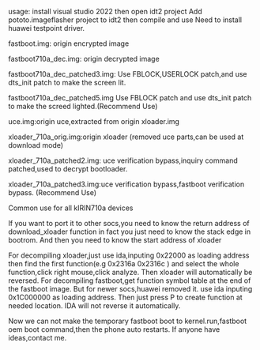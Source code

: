 usage:
install visual studio 2022
then open idt2 project
Add pototo.imageflasher project to idt2
then compile and use
Need to install huawei testpoint driver.

fastboot.img: origin encrypted image 

fastboot710a_dec.img: origin decrypted image 

fastboot710a_dec_patched3.img: Use FBLOCK,USERLOCK patch,and use dts_init patch to make the screen lit. 

fastboot710a_dec_patched5.img Use FBLOCK patch and use dts_init patch to make the screed lighted.(Recommend Use)

uce.img:origin uce,extracted from origin xloader.img 

xloader_710a_orig.img:origin xloader (removed uce parts,can be used at download mode)

xloader_710a_patched2.img: uce verification bypass,inquiry command patched,used to decrypt bootloader.  

xloader_710a_patched3.img:uce verification bypass,fastboot verification bypass. (Recommend Use)

Common use for all kIRIN710a devices

If you want to port it to other socs,you need to know the return address of download_xloader function
  in fact you just need to know the stack edge in bootrom.
And then you need to know the start address of xloader

For decompiling xloader,just use ida,inputing 0x22000  as loading address
then find the first function(e.g 0x2316a 0x2316c ) and select the whole function,click right mouse,click analyze.
  Then xloader will automatically be reversed.
For decompiling fastboot,get function symbol table at the end  of the fastboot image.
But for newer socs,huawei removed it.
use ida inputing 0x1C000000 as loading address.
Then just press P to create function at needed location.
IDA will not reverse it automatically.



Now we can not make the temporary fastboot boot to kernel.run,fastboot oem boot command,then the phone auto restarts.
If anyone have ideas,contact me.

